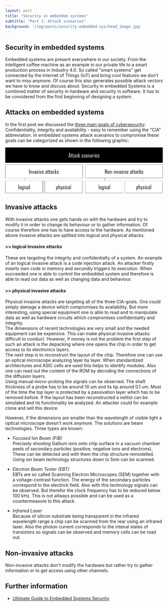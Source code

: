 ```yaml
---
layout: post
title: "Security in embedded systems"
subtitle: "Part 1: Attack scenarios"
background: '/img/posts/security-embedded-sys/head_image.jpg'
---
```


## Security in embedded systems
Embedded systems are present everywhere in our society. From the intelligent coffee machine as an example in our private life to a smart production process in Industry 4.0. So called "smart systems" get connected by the Internet of Things (IoT) and bring cool features we don't want to miss anymore. Of course this also generates possible attack vectors we have to know and discuss about. Security in embedded Systems is a combined matter of security in hardware and security in software. It has to be considered from the first beginning of designing a system.  

## Attacks on embedded systems
In the first post we discussed the [three main goals of cybersecurity](https://www.simon-cybersec.com/2022/06/02/cybersecurity-goals.html):
Confidentiality, integrity and availability - easy to remember using the "CIA" abbreviation. In embedded systems attack scenarios to compromise these goals can be categorized as shown in the following graphic:  

![picture-attackscenarios](/img/posts/security-embedded-sys/attackscenarios.png)


## Invasive attacks

With invasive attacks one gets hands on with the hardware and try to modify it in order to change its behaviour or to gather information. Of course therefore one has to have access to the hardware. As mentioned above invasive attacks are splitted into logical and physical attacks.

#### >> logical invasive attacks

These are targeting the integrity and confidentialty of a system. An example of an logical invasive attack is a code injection attack. An attacker firstly inserts own code in memory and secondly triggers its execution. When succeeded one is able to control the embedded system and therefore is able to read out data as well as changing data and behaviour.  

#### >> physical invasive attacks

Physical invasive attacks are targeting all of the three CIA-goals. One could simply damage a device which compromises its availability. But more interesting, using special equipment one is able to read and to manipulate data as well as hardware circuits which compromises confidentiality and integrity.  
The dimensions of recent technologies are very small and the needed equipment can be expensive. This can make physical invasive attacks difficult to conduct. However, if money is not the problem the first step of such an attack is the depacking where one opens the chip in order to get access to its electronics layers.  
The next step is to reconstruct the layout of the chip. Therefore one can use an optical microscope analyzing layer by layer. When standardized architectures and ASIC cells are used this helps to identify modules. Also one can read out the content of the ROM by decoding the connections of the diffusion layers.  
Using manual micro-probing the signals can be observed. The shaft thickness of a probe has to be around 10 um and its tip around 0.1 um. Most of the time the top layer is protected by a passivation layer which has to be removed before.
If the layout has been reconstructed a netlist can be simulated and its functionality be analyzed. An attacker could for example clone and sell this device.  

However, if the dimensions are smaller than the wavelength of visible light a optical microscope doesn't work anymore. The solutions are beam technologies. Three types are known:
- *Focused Ion Beam (FIB)*  
        Precisely shooting Gallium ions onto chip surface in a vacuum chamber peels of secondary particles (positive, negative ions and electrons). These can be detected and with them the chip structure remodelled. Using ion beam technology structures down to 5nm can be scanned.  
        
- *Electron Beam Tester (EBT)*  
        EBTs are so called Scanning Electron Microscopes (SEM) together with a voltage-contrast function. The energy of the secondary particles correspond to the electrick field. Also with this technology signals can be observed. But therefor the clock frequency has to be reduced below 100 kHz. This is not allways possible and can be used as a countermeasure to this attack.  

- *Infrared Laser*  
        Because of silicon substrate being transparent in the infrared wavelength range a chip can be scanned from the rear using an infrared laser. Also the photon current corresponds to the intenal states of transistors so signals can be observed and memory cells can be read out.  


## Non-invasive attacks

Non-invasive attacks don't modify the hardware but rather try to gather information or to get access using other channels.


## Further information
- [Ultimate Guide to Embedded Systems Security](https://blackberry.qnx.com/en/ultimate-guides/embedded-system-security)
